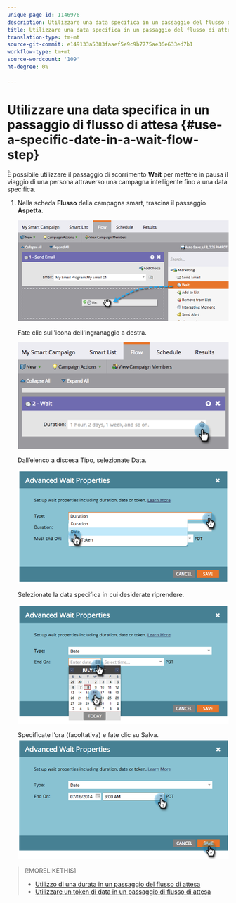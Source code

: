 ```yaml
---
unique-page-id: 1146976
description: Utilizzare una data specifica in un passaggio del flusso di attesa - Documenti Marketo - Documentazione prodotto
title: Utilizzare una data specifica in un passaggio del flusso di attesa
translation-type: tm+mt
source-git-commit: e149133a5383faaef5e9c9b7775ae36e633ed7b1
workflow-type: tm+mt
source-wordcount: '109'
ht-degree: 0%

---
```



# Utilizzare una data specifica in un passaggio di flusso di attesa {#use-a-specific-date-in-a-wait-flow-step}

È possibile utilizzare il passaggio di scorrimento **Wait** per mettere in pausa il viaggio di una persona attraverso una campagna intelligente fino a una data specifica.

1. Nella scheda **Flusso** della campagna smart, trascina il passaggio **Aspetta**.

   ![](assets/image2014-9-22-11-3a50-3a55.png)

   Fate clic sull&#39;icona dell&#39;ingranaggio a destra.

   ![](assets/image2014-9-22-11-3a50-3a59.png)

   Dall’elenco a discesa Tipo, selezionate Data.

   ![](assets/image2014-9-22-11-3a51-3a27.png)

   Selezionate la data specifica in cui desiderate riprendere.

   ![](assets/image2014-9-22-11-3a51-3a20.png)

   Specificate l’ora (facoltativa) e fate clic su Salva.
   ![](assets/image2014-9-22-11-3a51-3a13.png)

>[!MORELIKETHIS]
>
>* [Utilizzo di una durata in un passaggio del flusso di attesa](use-a-duration-in-a-wait-flow-step.md)
>* [Utilizzare un token di data in un passaggio di flusso di attesa](use-a-date-token-in-a-wait-flow-step.md)

>



